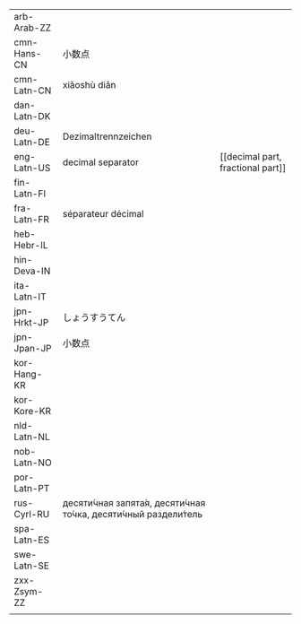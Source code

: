 | | | |
|-|-|-|
| arb-Arab-ZZ |  |  |
| cmn-Hans-CN | 小数点 |  |
| cmn-Latn-CN | xiǎoshù diǎn |  |
| dan-Latn-DK |  |  |
| deu-Latn-DE | Dezimaltrennzeichen |  |
| eng-Latn-US | decimal separator | [[decimal part, fractional part]] |
| fin-Latn-FI |  |  |
| fra-Latn-FR | séparateur décimal |  |
| heb-Hebr-IL |  |  |
| hin-Deva-IN |  |  |
| ita-Latn-IT |  |  |
| jpn-Hrkt-JP | しょうすうてん |  |
| jpn-Jpan-JP | 小数点 |  |
| kor-Hang-KR |  |  |
| kor-Kore-KR |  |  |
| nld-Latn-NL |  |  |
| nob-Latn-NO |  |  |
| por-Latn-PT |  |  |
| rus-Cyrl-RU | десяти́чная запята́я, десяти́чная то́чка, десяти́чный раздели́тель |  |
| spa-Latn-ES |  |  |
| swe-Latn-SE |  |  |
| zxx-Zsym-ZZ |  |  |
|  |  |  |
